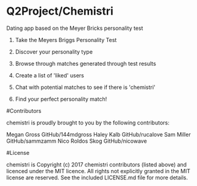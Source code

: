 # Q2Project/Chemistri
Dating app based on the Meyer Bricks personality test

1. Take the Meyers Briggs Personality Test

2. Discover your personality type

3. Browse through matches generated through test results

4. Create a list of 'liked' users

5. Chat with potential matches to see if there is 'chemistri'

6. Find your perfect personality match!

#Contributors

chemistri is proudly brought to you by the following contributors:

Megan Gross	GitHub/144mdgross
Haley Kalb	GitHub/rucalove
Sam Miller	GitHub/sammzamm
Nico Roldos Skog	GitHub/nicowave

#License

chemistri is Copyright (c) 2017 chemistri contributors (listed above) and licenced under the MIT licence. All rights not explicitly granted in the MIT license are reserved. See the included LICENSE.md file for more details.
